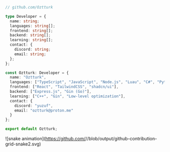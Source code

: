 ```ts
// github.com/Oztturk

type Developer = {
  name: string;
  languages: string[];
  frontend: string[];
  backend: string[];
  learning: string[];
  contact: {
    discord: string;
    email: string;
  };
};

const Oztturk: Developer = {
  name: "Oztturk",
  languages: ["TypeScript", "JavaScript", "Node.js", "Luau", "C#", "Python", "C++"],
  frontend: ["React", "TailwindCSS", "shadcn/ui"],
  backend: ["Express.js", "Gin (Go)"],
  learning: ["C++", "Gin", "Low-level optimization"],
  contact: {
    discord: "yuzuf",
    email: "oztturk@proton.me"
  }
};

export default Oztturk;
```
![snake animation](https://github.com/<seu user name>/<seu user name>/blob/output/github-contribution-grid-snake2.svg)
